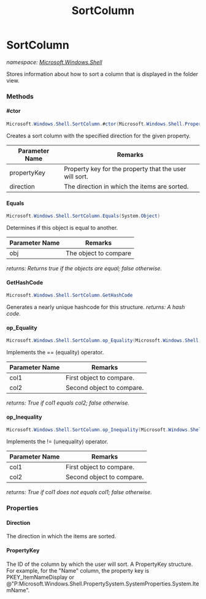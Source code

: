 ﻿---
title: SortColumn
---

# SortColumn
_namespace: [Microsoft.Windows.Shell](N-Microsoft.Windows.Shell.html)_

Stores information about how to sort a column that is displayed in the folder view.

### Methods

#### #ctor
```csharp
Microsoft.Windows.Shell.SortColumn.#ctor(Microsoft.Windows.Shell.PropertySystem.PropertyKey,Microsoft.Windows.Shell.SortDirection)
```
Creates a sort column with the specified direction for the given property.

|Parameter Name|Remarks|
|--------------|-------|
|propertyKey|Property key for the property that the user will sort.|
|direction|The direction in which the items are sorted.|


#### Equals
```csharp
Microsoft.Windows.Shell.SortColumn.Equals(System.Object)
```
Determines if this object is equal to another.

|Parameter Name|Remarks|
|--------------|-------|
|obj|The object to compare|

_returns: Returns true if the objects are equal; false otherwise._

#### GetHashCode
```csharp
Microsoft.Windows.Shell.SortColumn.GetHashCode
```
Generates a nearly unique hashcode for this structure.
_returns: A hash code._

#### op_Equality
```csharp
Microsoft.Windows.Shell.SortColumn.op_Equality(Microsoft.Windows.Shell.SortColumn,Microsoft.Windows.Shell.SortColumn)
```
Implements the == (equality) operator.

|Parameter Name|Remarks|
|--------------|-------|
|col1|First object to compare.|
|col2|Second object to compare.|

_returns: True if col1 equals col2; false otherwise._

#### op_Inequality
```csharp
Microsoft.Windows.Shell.SortColumn.op_Inequality(Microsoft.Windows.Shell.SortColumn,Microsoft.Windows.Shell.SortColumn)
```
Implements the != (unequality) operator.

|Parameter Name|Remarks|
|--------------|-------|
|col1|First object to compare.|
|col2|Second object to compare.|

_returns: True if col1 does not equals col1; false otherwise._



### Properties

#### Direction
The direction in which the items are sorted.
#### PropertyKey
The ID of the column by which the user will sort. A PropertyKey structure. 
 For example, for the "Name" column, the property key is PKEY_ItemNameDisplay or
 @"P:Microsoft.Windows.Shell.PropertySystem.SystemProperties.System.ItemName".


